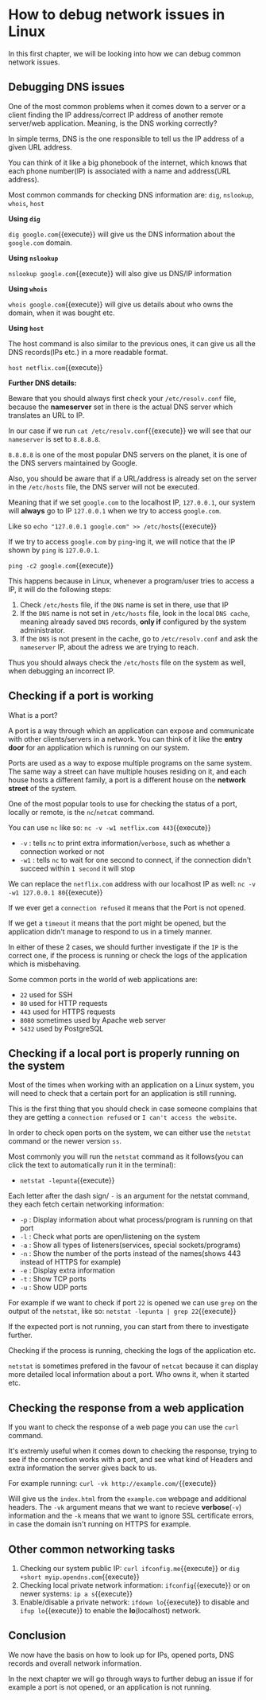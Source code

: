 # How to debug network issues in Linux

In this first chapter, we will be looking into how we can debug common network issues.


## Debugging DNS issues

One of the most common problems when it comes down to a server or a client finding the IP address/correct IP address of another remote server/web application. Meaning, is the DNS working correctly?

In simple terms, DNS is the one responsible to tell us the IP address of a given URL address.

You can think of it like a big phonebook of the internet, which knows that each phone number(IP) is associated with a name and address(URL address).

Most common commands for checking DNS information are: `dig`, `nslookup`, `whois`, `host`


**Using `dig`**

`dig google.com`{{execute}} will give us the DNS information about the `google.com` domain.


**Using `nslookup`**

`nslookup google.com`{{execute}} will also give us DNS/IP information


**Using `whois`**

`whois google.com`{{execute}} will give us details about who owns the domain, when it was bought etc.


**Using `host`**

The host command is also similar to the previous ones, it can give us all the DNS records(IPs etc.) in a more readable format.

`host netflix.com`{{execute}}


**Further DNS details:**

Beware that you should always first check your `/etc/resolv.conf` file, because the **nameserver** set in there is the actual DNS server which translates an URL to IP.

In our case if we run `cat /etc/resolv.conf`{{execute}} we will see that our `nameserver` is set to `8.8.8.8`. 

`8.8.8.8` is one of the most popular DNS servers on the planet, it is one of the DNS servers maintained by Google.

Also, you should be aware that if a URL/address is already set on the server in the `/etc/hosts` file, the DNS server will not be executed.

Meaning that if we set `google.com` to the localhost IP, `127.0.0.1`, our system will **always** go to IP `127.0.0.1` when we try to access `google.com`.

Like so `echo "127.0.0.1 google.com" >> /etc/hosts`{{execute}}

If we try to access `google.com` by `ping`-ing it, we will notice that the IP shown by `ping` is `127.0.0.1`.

`ping -c2 google.com`{{execute}}

This happens because in Linux, whenever a program/user tries to access a IP, it will do the following steps:

1. Check `/etc/hosts` file, if the `DNS` name is set in there, use that IP
2. If the `DNS` name is not set in `/etc/hosts` file, look in the local `DNS cache`, meaning already saved `DNS` records, **only if** configured by the system administrator.
3. If the `DNS` is not present in the cache, go to `/etc/resolv.conf` and ask the `nameserver` IP, about the adress we are trying to reach.

Thus you should always check the `/etc/hosts` file on the system as well, when debugging an incorrect IP.


## Checking if a port is working

What is a port?

A port is a way through which an application can expose and communicate with other clients/servers in a network. You can think of it like the **entry door** for an application which is running on our system.

Ports are used as a way to expose multiple programs on the same system. The same way a street can have multiple houses residing on it, and each house hosts a different family, a port is a different house on the **network street** of the system.

One of the most popular tools to use for checking the status of a port, locally or remote, is the `nc`/`netcat` command.

You can use `nc` like so: `nc -v -w1 netflix.com 443`{{execute}}

  - `-v` : tells `nc` to print extra information/`verbose`, such as whether a connection worked or not
  - `-w1` : tells `nc` to wait for one second to connect, if the connection didn't succeed within `1 second` it will stop

We can replace the `netflix.com` address with our localhost IP as well: `nc -v -w1 127.0.0.1 80`{{execute}}

If we ever get a `connection refused` it means that the Port is not opened.

If we get a `timeout` it means that the port might be opened, but the application didn't manage to respond to us in a timely manner.

In either of these 2 cases, we should further investigate if the `IP` is the correct one, if the process is running or check the logs of the application which is misbehaving.

Some common ports in the world of web applications are:

  - `22` used for SSH
  - `80` used for HTTP requests
  - `443` used for HTTPS requests
  - `8080` sometimes used by Apache web server
  - `5432` used by PostgreSQL


## Checking if a local port is properly running on the system

Most of the times when working with an application on a Linux system, you will need to check that a certain port for an application is still running.

This is the first thing that you should check in case someone complains that they are getting a `connection refused` or `I can't access the website`.

In order to check open ports on the system, we can either use the `netstat` command or the newer version `ss`.

Most commonly you will run the `netstat` command as it follows(you can click the text to automatically run it in the terminal):

  - `netstat -lepunta`{{execute}}

Each letter after the dash sign/ `-` is an argument for the netstat command, they each fetch certain networking information:

  - `-p` : Display information about what process/program is running on that port
  - `-l` : Check what ports are open/listening on the system
  - `-a` : Show all types of listeners(services, special sockets/programs)
  - `-n` : Show the number of the ports instead of the names(shows 443 instead of HTTPS for example)
  - `-e` : Display extra information
  - `-t` : Show TCP ports
  - `-u` : Show UDP ports

For example if we want to check if port `22` is opened we can use `grep` on the output of the `netstat`, like so: `netstat -lepunta | grep 22`{{execute}}

If the expected port is not running, you can start from there to investigate further.

Checking if the process is running, checking the logs of the application etc.

`netstat` is sometimes prefered in the favour of `netcat` because it can display more detailed local information about a port. Who owns it, when it started etc.

## Checking the response from a web application

If you want to check the response of a web page you can use the `curl` command.

It's extremly useful when it comes down to checking the response, trying to see if the connection works with a port, and see what kind of Headers and extra information the server gives back to us.

For example running: `curl -vk http://example.com/`{{execute}}

Will give us the `index.html` from the `example.com` webpage and additional headers. The `-vk` argument means that we want to recieve **verbose**(`-v`) information and the `-k` means that we want to ignore SSL certificate errors, in case the domain isn't running on HTTPS for example.


## Other common networking tasks

1. Checking our system public IP: `curl ifconfig.me`{{execute}} or `dig +short myip.opendns.com`{{execute}}
2. Checking local private network information: `ifconfig`{{execute}} or on newer systems: `ip a s`{{execute}}
3. Enable/disable a private network: `ifdown lo`{{execute}} to disable and `ifup lo`{{execute}} to enable the **lo**(localhost) network.

## Conclusion

We now have the basis on how to look up for IPs, opened ports, DNS records and overall network information.

In the next chapter we will go through ways to further debug an issue if for example a port is not opened, or an application is not running.

